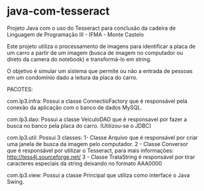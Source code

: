 # java-com-tesseract

Projeto Java com o uso do Tesseract para conclusão da cadeira de Linguagem de Programação III  - IFMA - Monte Castelo

Este projeto utiliza o processamento de imagens para identificar a placa de um carro a partir de um imagem 
(busca de imagem no computador ou direto da camera do notebook) e transformá-lo em string.

O objetivo é simular um sistema que permite ou não a entrada de pessoas em um condomínio dado a leitura da placa do carro.

PACOTES:

com.lp3.infra: Possui a classe ConnectioFactory que é responsável pela conexão da aplicação com o banco de dados MySQL.

com.lp3.dao: Possui a classe VeiculoDAO que é responsavel por fazer a busca no banco pela placa do carro. (Utilizou-se o JDBC)

com.lp3.util: 
Possui 3 classes: 
1- Classe Arquivo que é responsável por criar uma janela de busca da imagem pelo computador.
2 - Classe Conversor que é responsável por utilizar o Tesseract, para mais informações: http://tess4j.sourceforge.net/
3 - Classe TrataString é responsável por tirar caracteres especiais da string deixando no formato AAA0000

com.lp3.view: Possui a classe Principal que utiliza como interface o Java Swing.


